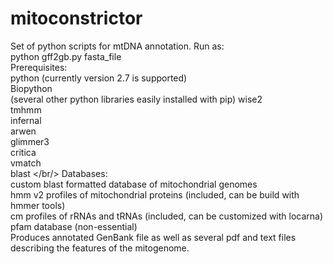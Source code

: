 # mitoconstrictor

Set of python scripts for mtDNA annotation. Run as:</br>
python gff2gb.py fasta_file</br>
Prerequisites:</br>
python (currently version 2.7 is supported)</br>
Biopython </br>
(several other python libraries easily installed with pip)
wise2 </br>
tmhmm </br>
infernal </br>
arwen </br>
glimmer3 </br>
critica </br>
vmatch </br>
blast </br/>
Databases:</br>
custom blast formatted database of mitochondrial genomes </br>
hmm v2 profiles of mitochondrial proteins (included, can be build with hmmer tools) </br>
cm profiles of rRNAs and tRNAs (included, can be customized with locarna) </br>
pfam database (non-essential) </br>
Produces annotated GenBank file as well as several pdf and text files describing the features of the mitogenome.
